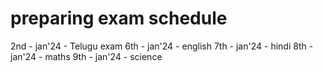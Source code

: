 # preparing exam schedule

2nd - jan'24 - Telugu exam
6th - jan'24 - english
7th - jan'24 - hindi
8th - jan'24 - maths
9th - jan'24 - science